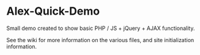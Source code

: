 # Alex-Quick-Demo
Small demo created to show basic PHP / JS + jQuery + AJAX functionality.

See the wiki for more information on the various files, and site initialization information.
